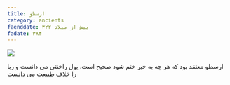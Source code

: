 ```yaml
---
title: ارسطو
category: ancients
faenddate: ۳۲۲ پیش از میلاد 
fadate: ۳۸۴
---
```


![](https://upload.wikimedia.org/wikipedia/commons/thumb/a/ae/Aristotle_Altemps_Inv8575.jpg/440px-Aristotle_Altemps_Inv8575.jpg)

ارسطو معتقد بود كه هر چه به خیر ختم شود صحیح است. پول راخنثی می دانست و ربا را خلاف طبیعت می دانست
